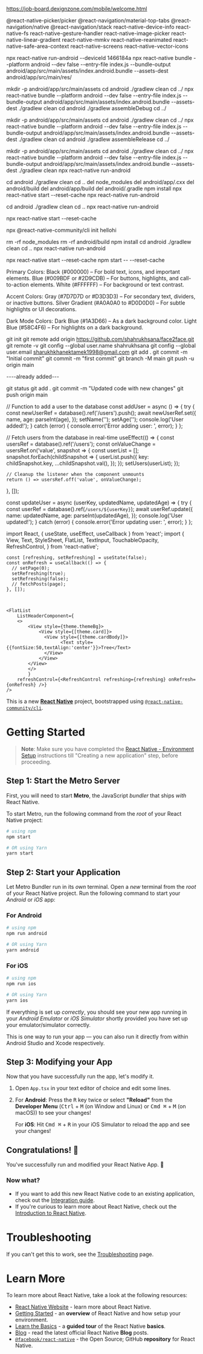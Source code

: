 
https://job-board.dexignzone.com/mobile/welcome.html

@react-native-picker/picker @react-navigation/material-top-tabs @react-navigation/native @react-navigation/stack react-native-device-info react-native-fs react-native-gesture-handler react-native-image-picker react-native-linear-gradient react-native-mmkv react-native-reanimated react-native-safe-area-context react-native-screens react-native-vector-icons

npx react-native run-android --deviceId 1466184a
npx react-native bundle --platform android --dev false --entry-file index.js --bundle-output android/app/src/main/assets/index.android.bundle --assets-dest android/app/src/main/res/



mkdir -p android/app/src/main/assets
cd android
./gradlew clean
cd ../
npx react-native bundle --platform android --dev false --entry-file index.js --bundle-output android/app/src/main/assets/index.android.bundle --assets-dest ./gradlew clean
cd android
./gradlew assembleDebug
cd ../



mkdir -p android/app/src/main/assets
cd android
./gradlew clean
cd ../
npx react-native bundle --platform android --dev false --entry-file index.js --bundle-output android/app/src/main/assets/index.android.bundle --assets-dest ./gradlew clean
cd android
./gradlew assembleRelease
cd ../




mkdir -p android/app/src/main/assets
cd android
./gradlew clean
cd ../
npx react-native bundle --platform android --dev false --entry-file index.js --bundle-output android/app/src/main/assets/index.android.bundle --assets-dest ./gradlew clean
npx react-native run-android




cd android
./gradlew clean
cd ..
del node_modules
del android/app/.cxx
del android/build
del android/app/build
del android/.gradle
npm install
npx react-native start --reset-cache
npx react-native run-android




cd android
./gradlew clean
cd ..
npx react-native run-android



npx react-native start --reset-cache





npx @react-native-community/cli init hellohi



rm -rf node_modules
rm -rf android/build
npm install
cd android
./gradlew clean
cd ..
npx react-native run-android


npx react-native start --reset-cache
npm start -- --reset-cache







Primary Colors:
Black (#000000) – For bold text, icons, and important elements.
Blue (#009BDF or #2D9CDB) – For buttons, highlights, and call-to-action elements.
White (#FFFFFF) – For background or text contrast.

Accent Colors:
Gray (#7D7D7D or #D3D3D3) – For secondary text, dividers, or inactive buttons.
Silver Gradient (#A0A0A0 to #D0D0D0) – For subtle highlights or UI decorations.

Dark Mode Colors:
Dark Blue (#1A3D66) – As a dark background color.
Light Blue (#58C4F6) – For highlights on a dark background.



git init
git remote add origin https://github.com/shahrukhsana/face2face.git
git remote -v
git config --global user.name shahrukhsana
git config --global user.email sharukhkhanektamek1998@gmail.com
git add .
git commit -m "Initial commit"
git commit -m "first commit"
git branch -M main
git push -u origin main


----already added---

git status
git add .
git commit -m "Updated code with new changes"
git push origin main







// Function to add a user to the database
  const addUser = async () => {
    try {
      const newUserRef = database().ref('/users').push();
      await newUserRef.set({
        name,
        age: parseInt(age),
      });
      setName('');
      setAge('');
      console.log('User added!');
    } catch (error) {
      console.error('Error adding user: ', error);
    }
  };

  // Fetch users from the database in real-time
  useEffect(() => {
    const usersRef = database().ref('/users');
    const onValueChange = usersRef.on('value', snapshot => {
      const userList = [];
      snapshot.forEach(childSnapshot => {
        userList.push({
          key: childSnapshot.key,
          ...childSnapshot.val(),
        });
      });
      setUsers(userList);
    });

    // Cleanup the listener when the component unmounts
    return () => usersRef.off('value', onValueChange);
  }, []);


  const updateUser = async (userKey, updatedName, updatedAge) => {
  try {
    const userRef = database().ref(`/users/${userKey}`);
    await userRef.update({
      name: updatedName,
      age: parseInt(updatedAge),
    });
    console.log('User updated!');
  } catch (error) {
    console.error('Error updating user: ', error);
  }
};











import React, { useState, useEffect, useCallback } from 'react';
import {
  View,
  Text,
  StyleSheet,
  FlatList,
  TextInput,
  TouchableOpacity,
  RefreshControl,
} from 'react-native';


    const [refreshing, setRefreshing] = useState(false);
    const onRefresh = useCallback(() => {
      // setPage(0);
      setRefreshing(true);
      setRefreshing(false);
      // fetchPosts(page);
    }, []);


   
    <FlatList
        ListHeaderComponent={
        <>
            <View style={theme.themeBg}>
                <View style={[theme.card]}>
                  <View style={[theme.cardBody]}>
                        <Text style={{fontSize:50,textAlign:'center'}}>Tree</Text>
                  </View>
                </View>
            </View>
            </>
            }
        refreshControl={<RefreshControl refreshing={refreshing} onRefresh={onRefresh} />}
    />



























This is a new [**React Native**](https://reactnative.dev) project, bootstrapped using [`@react-native-community/cli`](https://github.com/react-native-community/cli).

# Getting Started

>**Note**: Make sure you have completed the [React Native - Environment Setup](https://reactnative.dev/docs/environment-setup) instructions till "Creating a new application" step, before proceeding.

## Step 1: Start the Metro Server

First, you will need to start **Metro**, the JavaScript _bundler_ that ships _with_ React Native.

To start Metro, run the following command from the _root_ of your React Native project:

```bash
# using npm
npm start

# OR using Yarn
yarn start
```

## Step 2: Start your Application

Let Metro Bundler run in its _own_ terminal. Open a _new_ terminal from the _root_ of your React Native project. Run the following command to start your _Android_ or _iOS_ app:

### For Android

```bash
# using npm
npm run android

# OR using Yarn
yarn android
```

### For iOS

```bash
# using npm
npm run ios

# OR using Yarn
yarn ios
```

If everything is set up _correctly_, you should see your new app running in your _Android Emulator_ or _iOS Simulator_ shortly provided you have set up your emulator/simulator correctly.

This is one way to run your app — you can also run it directly from within Android Studio and Xcode respectively.

## Step 3: Modifying your App

Now that you have successfully run the app, let's modify it.

1. Open `App.tsx` in your text editor of choice and edit some lines.
2. For **Android**: Press the <kbd>R</kbd> key twice or select **"Reload"** from the **Developer Menu** (<kbd>Ctrl</kbd> + <kbd>M</kbd> (on Window and Linux) or <kbd>Cmd ⌘</kbd> + <kbd>M</kbd> (on macOS)) to see your changes!

   For **iOS**: Hit <kbd>Cmd ⌘</kbd> + <kbd>R</kbd> in your iOS Simulator to reload the app and see your changes!

## Congratulations! :tada:

You've successfully run and modified your React Native App. :partying_face:

### Now what?

- If you want to add this new React Native code to an existing application, check out the [Integration guide](https://reactnative.dev/docs/integration-with-existing-apps).
- If you're curious to learn more about React Native, check out the [Introduction to React Native](https://reactnative.dev/docs/getting-started).

# Troubleshooting

If you can't get this to work, see the [Troubleshooting](https://reactnative.dev/docs/troubleshooting) page.

# Learn More

To learn more about React Native, take a look at the following resources:

- [React Native Website](https://reactnative.dev) - learn more about React Native.
- [Getting Started](https://reactnative.dev/docs/environment-setup) - an **overview** of React Native and how setup your environment.
- [Learn the Basics](https://reactnative.dev/docs/getting-started) - a **guided tour** of the React Native **basics**.
- [Blog](https://reactnative.dev/blog) - read the latest official React Native **Blog** posts.
- [`@facebook/react-native`](https://github.com/facebook/react-native) - the Open Source; GitHub **repository** for React Native.
